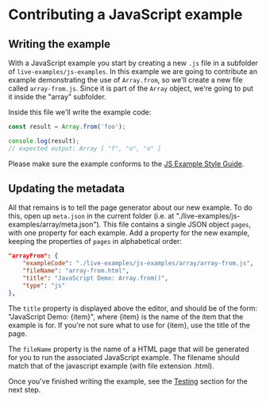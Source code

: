 # Contributing a JavaScript example

## Writing the example

With a JavaScript example you start by creating a new `.js` file in a subfolder of `live-examples/js-examples`. In this example we are going to contribute an example demonstrating the use of `Array.from`, so we'll create a new file called `array-from.js`. Since it is part of the `Array` object, we're going to put it inside the "array" subfolder.

Inside this file we'll write the example code:

```js
const result = Array.from('foo');

console.log(result);
// expected output: Array [ "f", "o", "o" ]
```

Please make sure the example conforms to the [JS Example Style Guide](JS-Example-Style-Guide.md).

## Updating the metadata

All that remains is to tell the page generator about our new example. To do this, open up `meta.json` in the current folder (i.e. at "./live-examples/js-examples/array/meta.json"). This file contains a single JSON object `pages`, with one property for each example. Add a property for the new example, keeping the properties of `pages` in alphabetical order:

```json
"arrayFrom": {
    "exampleCode": "./live-examples/js-examples/array/array-from.js",
    "fileName": "array-from.html",
    "title": "JavaScript Demo: Array.from()",
    "type": "js"
},
```

The `title` property is displayed above the editor, and should be of the form: "JavaScript Demo: {item}", where {item} is the name of the item that the example is for. If you're not sure what to use for {item}, use the title of the page.

The `fileName` property is the name of a HTML page that will be generated for you to run the associated JavaScript example. The filename should match that of the javascript example (with file extension .html).

Once you've finished writing the example, see the [Testing](CONTRIBUTING.md#testing) section for the next step.
